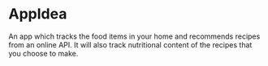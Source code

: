# AppIdea

An app which tracks the food items in your home and recommends recipes from an online API. It will also track nutritional content of the recipes that you choose to make.

